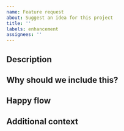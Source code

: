 ```yaml
---
name: Feature request
about: Suggest an idea for this project
title: ''
labels: enhancement
assignees: ''
---
```


## Description
<!-- A clear and concise description of your feature request -->

## Why should we include this?
<!-- Please include a reasonable explanation of why we want this feature -->

## Happy flow
<!-- Please explain the happy flow for this story so we know what to expect -->

## Additional context
<!-- Add any other context or screenshots about the feature request here. -->
